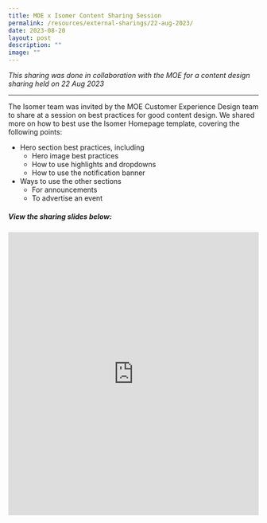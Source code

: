 ```yaml
---
title: MOE x Isomer Content Sharing Session
permalink: /resources/external-sharings/22-aug-2023/
date: 2023-08-20
layout: post
description: ""
image: ""
---
```

*This sharing was done in collaboration with the MOE for a content design sharing held on 22 Aug 2023*

---

The Isomer team was invited by the MOE Customer Experience Design team to share at a session on best practices for good content design. We shared more on how to best use the Isomer Homepage template, covering the following points:
- Hero section best practices, including
	- Hero image best practices
	- How to use highlights and dropdowns
	- How to use the notification banner
- Ways to use the other sections
	- For announcements
	- To advertise an event

##### View the sharing slides below:
<iframe src="https://docs.google.com/presentation/d/e/2PACX-1vQlT1HM9vKem7TyHtYtUQooV70CimLcXRCs2_GtO_idGqZSjmAUjKzuxSY-mJb_gftp-dZ-gDf8yr-Z/embed?start=false&amp;loop=false&amp;delayms=3000" frameborder="0" width="100%" height="569" allowfullscreen="true"></iframe>